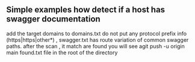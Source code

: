 ## Simple examples how detect if a host has swagger documentation


add the target domains to domains.txt do not put any  protocol prefix info (https|https|other*) , swagger.txt has route variation of common swagger paths. after the scan ,
it match are found you will see agit push -u origin main found.txt file in the root of the directory
